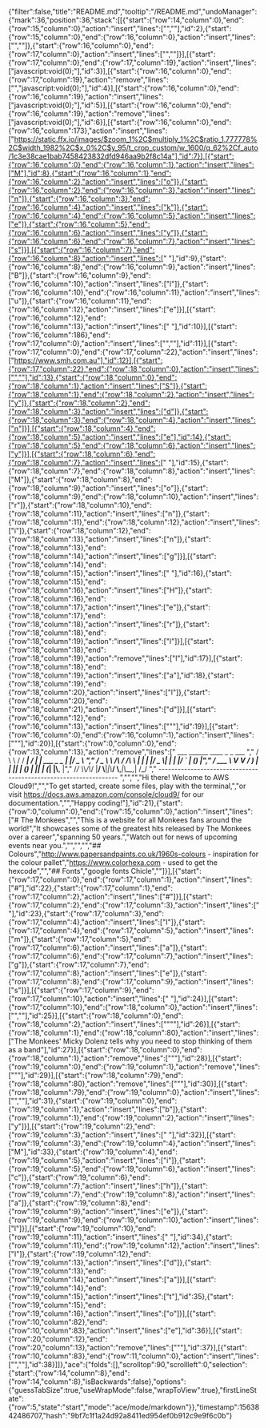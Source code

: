 {"filter":false,"title":"README.md","tooltip":"/README.md","undoManager":{"mark":36,"position":36,"stack":[[{"start":{"row":14,"column":0},"end":{"row":15,"column":0},"action":"insert","lines":["",""],"id":2},{"start":{"row":15,"column":0},"end":{"row":16,"column":0},"action":"insert","lines":["",""]},{"start":{"row":16,"column":0},"end":{"row":17,"column":0},"action":"insert","lines":["",""]}],[{"start":{"row":17,"column":0},"end":{"row":17,"column":19},"action":"insert","lines":["javascript:void(0);"],"id":3}],[{"start":{"row":16,"column":0},"end":{"row":17,"column":19},"action":"remove","lines":["","javascript:void(0);"],"id":4}],[{"start":{"row":16,"column":0},"end":{"row":16,"column":19},"action":"insert","lines":["javascript:void(0);"],"id":5}],[{"start":{"row":16,"column":0},"end":{"row":16,"column":19},"action":"remove","lines":["javascript:void(0);"],"id":6}],[{"start":{"row":16,"column":0},"end":{"row":16,"column":173},"action":"insert","lines":["https://static.ffx.io/images/$zoom_1%2C$multiply_1%2C$ratio_1.777778%2C$width_1982%2C$x_0%2C$y_95/t_crop_custom/w_1600/q_62%2Cf_auto/1c3e38cae1bab7458423832dfd946aa9b2f8c14a"],"id":7}],[{"start":{"row":16,"column":0},"end":{"row":16,"column":1},"action":"insert","lines":["M"],"id":8},{"start":{"row":16,"column":1},"end":{"row":16,"column":2},"action":"insert","lines":["o"]},{"start":{"row":16,"column":2},"end":{"row":16,"column":3},"action":"insert","lines":["n"]},{"start":{"row":16,"column":3},"end":{"row":16,"column":4},"action":"insert","lines":["k"]},{"start":{"row":16,"column":4},"end":{"row":16,"column":5},"action":"insert","lines":["e"]},{"start":{"row":16,"column":5},"end":{"row":16,"column":6},"action":"insert","lines":["y"]},{"start":{"row":16,"column":6},"end":{"row":16,"column":7},"action":"insert","lines":["s"]}],[{"start":{"row":16,"column":7},"end":{"row":16,"column":8},"action":"insert","lines":[" "],"id":9},{"start":{"row":16,"column":8},"end":{"row":16,"column":9},"action":"insert","lines":["B"]},{"start":{"row":16,"column":9},"end":{"row":16,"column":10},"action":"insert","lines":["l"]},{"start":{"row":16,"column":10},"end":{"row":16,"column":11},"action":"insert","lines":["u"]},{"start":{"row":16,"column":11},"end":{"row":16,"column":12},"action":"insert","lines":["e"]}],[{"start":{"row":16,"column":12},"end":{"row":16,"column":13},"action":"insert","lines":[" "],"id":10}],[{"start":{"row":16,"column":186},"end":{"row":17,"column":0},"action":"insert","lines":["",""],"id":11}],[{"start":{"row":17,"column":0},"end":{"row":17,"column":22},"action":"insert","lines":["https://www.smh.com.au"],"id":12}],[{"start":{"row":17,"column":22},"end":{"row":18,"column":0},"action":"insert","lines":["",""],"id":13},{"start":{"row":18,"column":0},"end":{"row":18,"column":1},"action":"insert","lines":["S"]},{"start":{"row":18,"column":1},"end":{"row":18,"column":2},"action":"insert","lines":["y"]},{"start":{"row":18,"column":2},"end":{"row":18,"column":3},"action":"insert","lines":["d"]},{"start":{"row":18,"column":3},"end":{"row":18,"column":4},"action":"insert","lines":["n"]}],[{"start":{"row":18,"column":4},"end":{"row":18,"column":5},"action":"insert","lines":["e"],"id":14},{"start":{"row":18,"column":5},"end":{"row":18,"column":6},"action":"insert","lines":["y"]}],[{"start":{"row":18,"column":6},"end":{"row":18,"column":7},"action":"insert","lines":[" "],"id":15},{"start":{"row":18,"column":7},"end":{"row":18,"column":8},"action":"insert","lines":["M"]},{"start":{"row":18,"column":8},"end":{"row":18,"column":9},"action":"insert","lines":["o"]},{"start":{"row":18,"column":9},"end":{"row":18,"column":10},"action":"insert","lines":["r"]},{"start":{"row":18,"column":10},"end":{"row":18,"column":11},"action":"insert","lines":["n"]},{"start":{"row":18,"column":11},"end":{"row":18,"column":12},"action":"insert","lines":["i"]},{"start":{"row":18,"column":12},"end":{"row":18,"column":13},"action":"insert","lines":["n"]},{"start":{"row":18,"column":13},"end":{"row":18,"column":14},"action":"insert","lines":["g"]}],[{"start":{"row":18,"column":14},"end":{"row":18,"column":15},"action":"insert","lines":[" "],"id":16},{"start":{"row":18,"column":15},"end":{"row":18,"column":16},"action":"insert","lines":["H"]},{"start":{"row":18,"column":16},"end":{"row":18,"column":17},"action":"insert","lines":["e"]},{"start":{"row":18,"column":17},"end":{"row":18,"column":18},"action":"insert","lines":["r"]},{"start":{"row":18,"column":18},"end":{"row":18,"column":19},"action":"insert","lines":["l"]}],[{"start":{"row":18,"column":18},"end":{"row":18,"column":19},"action":"remove","lines":["l"],"id":17}],[{"start":{"row":18,"column":18},"end":{"row":18,"column":19},"action":"insert","lines":["a"],"id":18},{"start":{"row":18,"column":19},"end":{"row":18,"column":20},"action":"insert","lines":["l"]},{"start":{"row":18,"column":20},"end":{"row":18,"column":21},"action":"insert","lines":["d"]}],[{"start":{"row":16,"column":12},"end":{"row":16,"column":13},"action":"insert","lines":["\""],"id":19}],[{"start":{"row":16,"column":0},"end":{"row":16,"column":1},"action":"insert","lines":["\""],"id":20}],[{"start":{"row":0,"column":0},"end":{"row":13,"column":13},"action":"remove","lines":["         ___        ______     ____ _                 _  ___  ","        / \\ \\      / / ___|   / ___| | ___  _   _  __| |/ _ \\ ","       / _ \\ \\ /\\ / /\\___ \\  | |   | |/ _ \\| | | |/ _` | (_) |","      / ___ \\ V  V /  ___) | | |___| | (_) | |_| | (_| |\\__, |","     /_/   \\_\\_/\\_/  |____/   \\____|_|\\___/ \\__,_|\\__,_|  /_/ "," ----------------------------------------------------------------- ","","","Hi there! Welcome to AWS Cloud9!","","To get started, create some files, play with the terminal,","or visit https://docs.aws.amazon.com/console/cloud9/ for our documentation.","","Happy coding!"],"id":21},{"start":{"row":0,"column":0},"end":{"row":15,"column":0},"action":"insert","lines":["# The Monkees","","This is a website for all Monkees fans around the world!","It showcases some of the greatest hits released by The Monkees over a career","spanning 50 years.","Watch out for news of upcoming events near you.","","","","## Colours","http://www.papersandpaints.co.uk/1960s-colours - inspiration for the colour pallet","https://www.colorhexa.com - used to get the hexcode","","## Fonts","google fonts Chicle",""]}],[{"start":{"row":17,"column":0},"end":{"row":17,"column":1},"action":"insert","lines":["#"],"id":22},{"start":{"row":17,"column":1},"end":{"row":17,"column":2},"action":"insert","lines":["#"]}],[{"start":{"row":17,"column":2},"end":{"row":17,"column":3},"action":"insert","lines":[" "],"id":23},{"start":{"row":17,"column":3},"end":{"row":17,"column":4},"action":"insert","lines":["I"]},{"start":{"row":17,"column":4},"end":{"row":17,"column":5},"action":"insert","lines":["m"]},{"start":{"row":17,"column":5},"end":{"row":17,"column":6},"action":"insert","lines":["a"]},{"start":{"row":17,"column":6},"end":{"row":17,"column":7},"action":"insert","lines":["g"]},{"start":{"row":17,"column":7},"end":{"row":17,"column":8},"action":"insert","lines":["e"]},{"start":{"row":17,"column":8},"end":{"row":17,"column":9},"action":"insert","lines":["s"]}],[{"start":{"row":17,"column":9},"end":{"row":17,"column":10},"action":"insert","lines":[" "],"id":24}],[{"start":{"row":17,"column":10},"end":{"row":18,"column":0},"action":"insert","lines":["",""],"id":25}],[{"start":{"row":18,"column":0},"end":{"row":18,"column":2},"action":"insert","lines":["\"\""],"id":26}],[{"start":{"row":18,"column":1},"end":{"row":18,"column":80},"action":"insert","lines":["The Monkees' Micky Dolenz tells why you need to stop thinking of them as a band"],"id":27}],[{"start":{"row":18,"column":0},"end":{"row":18,"column":1},"action":"remove","lines":["\""],"id":28}],[{"start":{"row":19,"column":0},"end":{"row":19,"column":1},"action":"remove","lines":["\""],"id":29}],[{"start":{"row":18,"column":79},"end":{"row":18,"column":80},"action":"remove","lines":["\""],"id":30}],[{"start":{"row":18,"column":79},"end":{"row":19,"column":0},"action":"insert","lines":["",""],"id":31},{"start":{"row":19,"column":0},"end":{"row":19,"column":1},"action":"insert","lines":["b"]},{"start":{"row":19,"column":1},"end":{"row":19,"column":2},"action":"insert","lines":["y"]}],[{"start":{"row":19,"column":2},"end":{"row":19,"column":3},"action":"insert","lines":[" "],"id":32}],[{"start":{"row":19,"column":3},"end":{"row":19,"column":4},"action":"insert","lines":["M"],"id":33},{"start":{"row":19,"column":4},"end":{"row":19,"column":5},"action":"insert","lines":["i"]},{"start":{"row":19,"column":5},"end":{"row":19,"column":6},"action":"insert","lines":["c"]},{"start":{"row":19,"column":6},"end":{"row":19,"column":7},"action":"insert","lines":["h"]},{"start":{"row":19,"column":7},"end":{"row":19,"column":8},"action":"insert","lines":["a"]},{"start":{"row":19,"column":8},"end":{"row":19,"column":9},"action":"insert","lines":["e"]},{"start":{"row":19,"column":9},"end":{"row":19,"column":10},"action":"insert","lines":["l"]}],[{"start":{"row":19,"column":10},"end":{"row":19,"column":11},"action":"insert","lines":[" "],"id":34},{"start":{"row":19,"column":11},"end":{"row":19,"column":12},"action":"insert","lines":["I"]},{"start":{"row":19,"column":12},"end":{"row":19,"column":13},"action":"insert","lines":["d"]},{"start":{"row":19,"column":13},"end":{"row":19,"column":14},"action":"insert","lines":["a"]}],[{"start":{"row":19,"column":14},"end":{"row":19,"column":15},"action":"insert","lines":["t"],"id":35},{"start":{"row":19,"column":15},"end":{"row":19,"column":16},"action":"insert","lines":["o"]}],[{"start":{"row":10,"column":82},"end":{"row":10,"column":83},"action":"insert","lines":["e"],"id":36}],[{"start":{"row":20,"column":12},"end":{"row":20,"column":13},"action":"remove","lines":["\""],"id":37}],[{"start":{"row":10,"column":83},"end":{"row":11,"column":0},"action":"insert","lines":["",""],"id":38}]]},"ace":{"folds":[],"scrolltop":90,"scrollleft":0,"selection":{"start":{"row":14,"column":8},"end":{"row":14,"column":8},"isBackwards":false},"options":{"guessTabSize":true,"useWrapMode":false,"wrapToView":true},"firstLineState":{"row":5,"state":"start","mode":"ace/mode/markdown"}},"timestamp":1563842486707,"hash":"9bf7c1f1a24d92a8411ed954ef0b912c9e9f6c0b"}